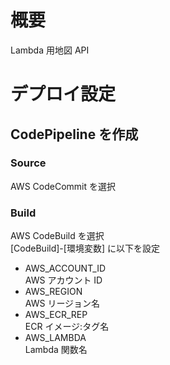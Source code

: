# 概要

Lambda 用地図 API

# デプロイ設定

## CodePipeline を作成

### Source

AWS CodeCommit を選択

### Build

AWS CodeBuild を選択  
[CodeBuild]-[環境変数] に以下を設定

- AWS_ACCOUNT_ID  
   AWS アカウント ID
- AWS_REGION  
   AWS リージョン名
- AWS_ECR_REP  
   ECR イメージ:タグ名
- AWS_LAMBDA  
   Lambda 関数名
